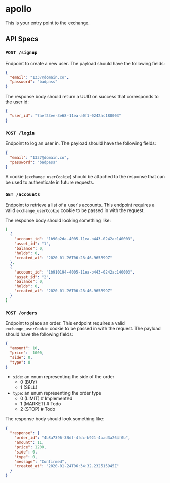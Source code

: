 # apollo
This is your entry point to the exchange.

## API Specs

### `POST /signup`
Endpoint to create a new user. The payload should have the following fields:

```json
{
  "email": "1337@domain.co",
  "password": "badpass"
}
```

The response body should return a UUID on success that corresponds to the user id:

```json
{
  "user_id": "7aef23ee-3e68-11ea-a0f1-0242ac180003" 
}
```

### `POST /login`
Endpoint to log an user in. The payload should have the following fields:

```json
{
  "email": "1337@domain.co",
  "password": "badpass"
}
```
A cookie (`exchange_userCookie`) should be attached to the response that can be used to authenticate in future requests.

### `GET /accounts`
Endpoint to retrieve a list of a user's accounts. 
This endpoint requires a valid `exchange_userCookie` cookie to be passed in with the request.

The response body should looking something like:
```json
[
  {
    "account_id": "1b90a2da-4005-11ea-b443-0242ac140003",
    "asset_id": "1",
    "balance": 0,
    "holds": 0,
    "created_at": "2020-01-26T06:28:46.965899Z"
  },
  {
    "account_id": "1b910194-4005-11ea-b443-0242ac140003",
    "asset_id": "2",
    "balance": 0,
    "holds": 0,
    "created_at": "2020-01-26T06:28:46.965899Z"
  }
]
```

### `POST /orders`
Endpoint to place an order. This endpoint requires a valid `exchange_userCookie` cookie to be passed in with the request.
The payload should have the following fields:

```json
{
  "amount": 10,
  "price":  1000,
  "side": 0,
  "type": 0
}
```
- `side`: an enum representing the side of the order
    - 0 (BUY)
    - 1 (SELL)
- `type`: an enum representing the order type
    - 0 (LIMIT) # Implemented
    - 1 (MARKET) # Todo
    - 2 (STOP) # Todo

The response body should look something like:
```json
{
  "response": {
    "order_id": "4b8a7396-33df-4fdc-b921-4bad3a264f0b",
    "amount": 11,
    "price": 1200,
    "side": 0,
    "type": 0,
    "message": "Confirmed",
    "created_at": "2020-01-24T06:34:32.232515945Z"
  }
}
```